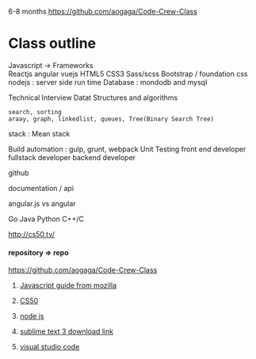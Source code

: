 
6-8 months
https://github.com/aogaga/Code-Crew-Class

# Class outline
Javascript 
	-> Frameworks 	
		Reactjs
		angular
		vuejs 
HTML5 
CSS3 
Sass/scss
	Bootstrap / foundation css
nodejs : server side run time 
Database : mondodb and mysql 


Technical Interview 
	Datat Structures and algorithms

	search, sorting 
	araay, graph, linkedlist, queues, Tree(Binary Search Tree)


stack : Mean stack 

Build automation : gulp, grunt, webpack 
Unit Testing
front end developer 
fullstack developer 
backend developer 

github

documentation / api 

angular.js vs angular 


Go
Java
Python 
C++/C

http://cs50.tv/


#### repository => repo

https://github.com/aogaga/Code-Crew-Class

1. [Javascript guide from mozilla](https://developer.mozilla.org/en-US/docs/Web/JavaScript/Guide/Grammar_and_Types)
2. [CS50](http://cs50.tv/2017/fall/#about,shorts)

3. [node js ](https://nodejs.org/en/)

4. [sublime text 3 download link](https://www.sublimetext.com/3)

5. [visual studio code](https://code.visualstudio.com/)


